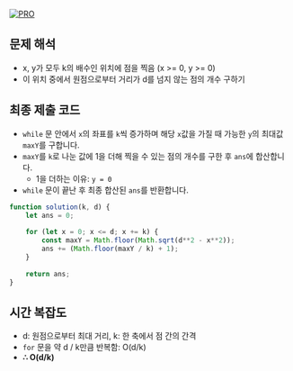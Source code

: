 [![PRO]][Link]

## 문제 해석

- x, y가 모두 k의 배수인 위치에 점을 찍음 (x >= 0, y >= 0)
- 이 위치 중에서 원점으로부터 거리가 d를 넘지 않는 점의 개수 구하기

## 최종 제출 코드

- `while` 문 안에서 `x`의 좌표를 `k`씩 증가하며 해당 `x`값을 가질 때 가능한 `y`의 최대값 `maxY`를 구합니다.
- `maxY`를 `k`로 나눈 값에 1을 더해 찍을 수 있는 점의 개수를 구한 후 `ans`에 합산합니다.
  - 1을 더하는 이유: `y = 0`
- `while` 문이 끝난 후 최종 합산된 `ans`를 반환합니다.

```js
function solution(k, d) {
    let ans = 0;
    
    for (let x = 0; x <= d; x += k) {
        const maxY = Math.floor(Math.sqrt(d**2 - x**2));
        ans += (Math.floor(maxY / k) + 1);
    }
    
    return ans;
}
```

## 시간 복잡도

- d: 원점으로부터 최대 거리, k: 한 축에서 점 간의 간격
- `for` 문을 약 d / k만큼 반복함: O(d/k)
- **∴ O(d/k)**


<!---------------------------------------------------------------------------->

[PRO]: https://github.com/GoSSaChin/algorithm-js/assets/107768516/67c43b52-bc3f-4571-a249-5519021afbb0
[Link]: https://school.programmers.co.kr/learn/courses/30/lessons/140107
